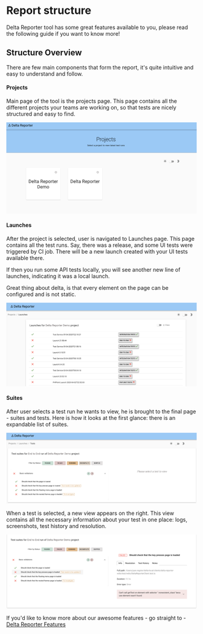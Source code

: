 
# Report structure

Delta Reporter tool has some great features available to you, please read the following guide if you want to know more!

## Structure Overview

There are few main components that form the report, it's quite intuitive and easy to understand and follow.

#### Projects

Main page of the tool is the projects page. 
This page contains all the different projects your teams are working on, so that tests are nicely structured and easy to find.

![Screenshot of Projects Page](screenshots/projects.png)

#### Launches

After the project is selected, user is navigated to Launches page. 
This page contains all the test runs. Say, there was a release, and some UI tests were triggered by CI job. 
There will be a new launch created with your UI tests available there.

If then you run some API tests locally, you will see another new line of launches, indicating it was a local launch. 

Great thing about delta, is that every element on the page can be configured and is not static. 

![Screenshot of Launches Page](screenshots/launches.png)

#### Suites

After user selects a test run he wants to view, he is brought to the final page - suites and tests. 
Here is how it looks at the first glance: there is an expandable list of suites.

![Screenshot of Suites Page](screenshots/suites.png)

When a test is selected, a new view appears on the right. This view contains all the necessary information about your test in one place: logs, screenshots, test history and resolution.

![Screenshot of Test Page](screenshots/test_expanded.png)

If you'd like to know more about our awesome features - go straight to - [Delta Reporter Features](main_features.md)